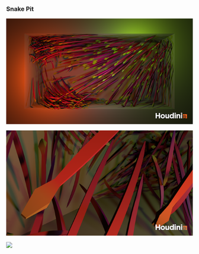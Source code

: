 ### Snake Pit

![](img/pgs_ss22_tutorial_05_gueldner.png)

![](img/pgs_ss22_tutorial_05_gueldner1.png)

![](img/pgs_ss22_tutorial_05_gueldner.gif)